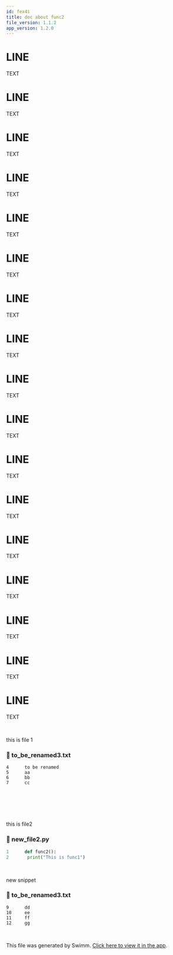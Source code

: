 ```yaml
---
id: fex4i
title: doc about func2
file_version: 1.1.2
app_version: 1.2.0
---
```


# LINE

TEXT

# LINE

TEXT

# LINE

TEXT

# LINE

TEXT

# LINE

TEXT

# LINE

TEXT

# LINE

TEXT

# LINE

TEXT

# LINE

TEXT

# LINE

TEXT

# LINE

TEXT

# LINE

TEXT

# LINE

TEXT

# LINE

TEXT

# LINE

TEXT

# LINE

TEXT

# LINE

TEXT

<br/>

this is file 1
<!-- NOTE-swimm-snippet: the lines below link your snippet to Swimm -->
### 📄 to_be_renamed3.txt
```text
4      to be renamed
5      aa
6      bb
7      cc
```

<br/>

<br/>

<br/>

<br/>

this is file2
<!-- NOTE-swimm-snippet: the lines below link your snippet to Swimm -->
### 📄 new_file2.py
```python
1      def func2():
2      	print("This is func1")
```

<br/>

new snippet
<!-- NOTE-swimm-snippet: the lines below link your snippet to Swimm -->
### 📄 to_be_renamed3.txt
```text
9      dd
10     ee
11     ff
12     gg
```

<br/>

This file was generated by Swimm. [Click here to view it in the app](http://localhost:5000/repos/Z2l0aHViJTNBJTNBdDElM0ElM0FlcmFuLXN3aW1t/docs/fex4i).
